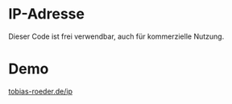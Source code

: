 # IP-Adresse

Dieser Code ist frei verwendbar, auch für kommerzielle Nutzung.


# Demo
[tobias-roeder.de/ip](http://tobias-roeder.de/ip)

